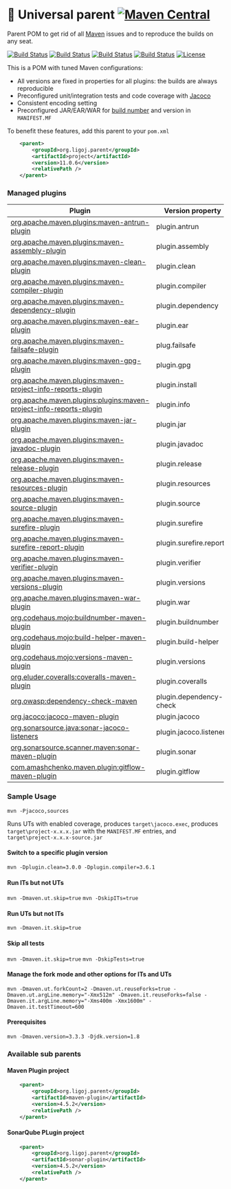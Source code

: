 # :link: Universal parent [![Maven Central](https://maven-badges.herokuapp.com/maven-central/org.ligoj.parent/root/badge.svg)](https://maven-badges.herokuapp.com/maven-central/org.ligoj.parent/root)
Parent POM to get rid of all [Maven](https://maven.apache.org/index.html) issues and to reproduce the builds on any seat.

[![Build Status](https://travis-ci.org/ligoj/parent.svg?branch=master)](https://travis-ci.org/ligoj/parent)
[![Build Status](https://circleci.com/gh/ligoj/parent.svg?style=svg)](https://circleci.com/gh/ligoj/parent)
[![Build Status](https://semaphoreci.com/api/v1/ligoj/parent/branches/master/shields_badge.svg)](https://semaphoreci.com/ligoj/parent)
[![Build Status](https://ci.appveyor.com/api/projects/status/m1lf4f6q488cdooo/branch/master?svg=true)](https://ci.appveyor.com/project/ligoj/parent/branch/master)
[![License](http://img.shields.io/:license-mit-blue.svg)](http://gus.mit-license.org/)

This is a POM with tuned Maven configurations:
- All versions are fixed in properties for all plugins: the builds are always reproducible
- Preconfigured unit/integration tests and code coverage with [Jacoco](http://www.eclemma.org/jacoco/)
- Consistent encoding setting
- Preconfigured JAR/EAR/WAR for [build number](https://mvnrepository.com/artifact/org.codehaus.mojo/buildnumber-maven-plugin) and version in `MANIFEST.MF`

To benefit these features, add this parent to your `pom.xml`
```xml
	<parent>
		<groupId>org.ligoj.parent</groupId>
		<artifactId>project</artifactId>
		<version>11.0.6</version>
		<relativePath />
	</parent>
```
### Managed plugins
Plugin | Version property | Skip property | Profile
------------ | ------------- | ------------- | -------------
[org.apache.maven.plugins:maven-antrun-plugin](https://maven.apache.org/plugins/maven-antrun-plugin) | plugin.antrun | |
[org.apache.maven.plugins:maven-assembly-plugin](https://maven.apache.org/plugins/maven-assembly-plugin) | plugin.assembly | |
[org.apache.maven.plugins:maven-clean-plugin](https://maven.apache.org/plugins/maven-clean-plugin) | plugin.clean | |
[org.apache.maven.plugins:maven-compiler-plugin](https://maven.apache.org/plugins/maven-compiler-plugin) | plugin.compiler | |
[org.apache.maven.plugins:maven-dependency-plugin](https://maven.apache.org/plugins/maven-dependency-plugin) | plugin.dependency | |
[org.apache.maven.plugins:maven-ear-plugin](https://maven.apache.org/plugins/maven-ear-plugin) | plugin.ear | |
[org.apache.maven.plugins:maven-failsafe-plugin](http://maven.apache.org/surefire/maven-failsafe-plugin) | plug.failsafe | maven.it.skip skipITs [true] | it
[org.apache.maven.plugins:maven-gpg-plugin](https://maven.apache.org/plugins/maven-gpg-plugin) | plugin.gpg | gpg.skip [true] |
[org.apache.maven.plugins:maven-project-info-reports-plugin](https://maven.apache.org/plugins/maven-project-info-reports-plugin) | plugin.install | |
[org.apache.maven.plugins:plugins:maven-project-info-reports-plugin](https://maven.apache.org/plugins/maven-antrun-plugin) | plugin.info | |
[org.apache.maven.plugins:maven-jar-plugin](https://maven.apache.org/plugins/maven-jar-plugin) | plugin.jar | |
[org.apache.maven.plugins:maven-javadoc-plugin](https://maven.apache.org/plugins/maven-javadoc-plugin)  | plugin.javadoc | maven.javadoc.skip [true] | javadoc
[org.apache.maven.plugins:maven-release-plugin](https://maven.apache.org/plugins/maven-release-plugin) | plugin.release | |
[org.apache.maven.plugins:maven-resources-plugin](https://maven.apache.org/plugins/maven-resources-plugin) | plugin.resources | |
[org.apache.maven.plugins:maven-source-plugin](https://maven.apache.org/plugins/maven-source-plugin) | plugin.source | | sources
[org.apache.maven.plugins:maven-surefire-plugin](http://maven.apache.org/surefire/maven-surefire-plugin) | plugin.surefire | maven.ut.skip skipTests [false] |
[org.apache.maven.plugins:maven-surefire-report-plugin](http://maven.apache.org/surefire/maven-surefire-report-plugin) | plugin.surefire.report | | 
[org.apache.maven.plugins:maven-verifier-plugin](https://maven.apache.org/plugins/maven-verifier-plugin) | plugin.verifier | |
[org.apache.maven.plugins:maven-versions-plugin](https://maven.apache.org/plugins/maven-versions-plugin) | plugin.versions | |
[org.apache.maven.plugins:maven-war-plugin](https://maven.apache.org/plugins/maven-war-plugin) | plugin.war ||
[org.codehaus.mojo:buildnumber-maven-plugin](https://mvnrepository.com/artifact/org.codehaus.mojo/buildnumber-maven-plugin) | plugin.buildnumber | |
[org.codehaus.mojo:build-helper-maven-plugin](https://mvnrepository.com/artifact/org.codehaus.mojo/build-helper-maven-plugin) | plugin.build-helper | |
[org.codehaus.mojo:versions-maven-plugin](https://mvnrepository.com/artifact/org.codehaus.mojo/versions-maven-plugin) | plugin.versions | |
[org.eluder.coveralls:coveralls-maven-plugin](https://mvnrepository.com/artifact/org.eluder.coveralls/coveralls-maven-plugin) | plugin.coveralls | | jacoco
[org.owasp:dependency-check-maven](https://mvnrepository.com/artifact/org.owasp/dependency-check-maven) | plugin.dependency-check | |
[org.jacoco:jacoco-maven-plugin](https://mvnrepository.com/artifact/org.jacoco/jacoco-maven-plugin) | plugin.jacoco | | jacoco
[org.sonarsource.java:sonar-jacoco-listeners](https://mvnrepository.com/artifact/org.sonarsource.java/sonar-jacoco-listeners) | plugin.jacoco.listeners | | jacoco
[org.sonarsource.scanner.maven:sonar-maven-plugin](https://mvnrepository.com/artifact/org.sonarsource.scanner.maven/sonar-maven-plugin) | plugin.sonar | |
[com.amashchenko.maven.plugin:gitflow-maven-plugin](https://mvnrepository.com/artifact/com.amashchenko.maven.plugin/gitflow-maven-plugin) | plugin.gitflow | |

### Sample Usage
`mvn -Pjacoco,sources`

Runs UTs with enabled coverage, produces `target\jacoco.exec`, produces `target\project-x.x.x.jar` with the `MANIFEST.MF` entries, and `target\preject-x.x.x-source.jar`

#### Switch to a specific plugin version
`mvn -Dplugin.clean=3.0.0 -Dplugin.compiler=3.6.1`

#### Run ITs but not UTs
`mvn -Dmaven.ut.skip=true`
`mvn -DskipITs=true`

#### Run UTs but not ITs
`mvn -Dmaven.it.skip=true`

#### Skip all tests
`mvn -Dmaven.it.skip=true`
`mvn -DskipTests=true`

#### Manage the fork mode and other options for ITs and UTs
`mvn -Dmaven.ut.forkCount=2 -Dmaven.ut.reuseForks=true -Dmaven.ut.argLine.memory="-Xmx512m" -Dmaven.it.reuseForks=false -Dmaven.it.argLine.memory="-Xms400m -Xmx1600m" -Dmaven.it.testTimeout=600`

#### Prerequisites
`mvn -Dmaven.version=3.3.3 -Djdk.version=1.8`

### Available sub parents
#### Maven Plugin project
```xml
	<parent>
		<groupId>org.ligoj.parent</groupId>
		<artifactId>maven-plugin</artifactId>
		<version>4.5.2</version>
		<relativePath />
	</parent>
```
#### SonarQube PLugin project
```xml
	<parent>
		<groupId>org.ligoj.parent</groupId>
		<artifactId>sonar-plugin</artifactId>
		<version>4.5.2</version>
		<relativePath />
	</parent>
